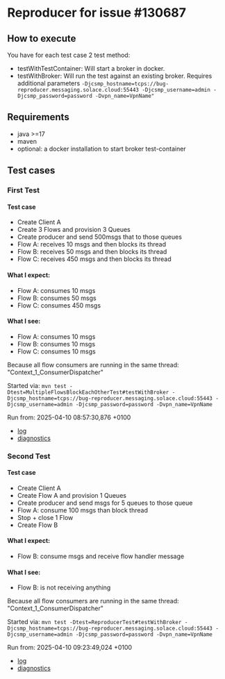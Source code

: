 # Reproducer for issue #130687

## How to execute

 You have for each test case 2 test method:
 - testWithTestContainer: Will start a broker in docker.
 - testWithBroker: Will run the test against an existing broker. Requires additional parameters `-Djcsmp_hostname=tcps://bug-reproducer.messaging.solace.cloud:55443 -Djcsmp_username=admin -Djcsmp_password=password -Dvpn_name=VpnName"`

## Requirements

- java >=17
- maven
- optional: a docker installation to start broker test-container

## Test cases

### First Test

#### Test case
- Create Client A
- Create 3 Flows and provision 3 Queues
- Create producer and send 500msgs that to those queues
- Flow A: receives 10 msgs and then blocks its thread
- Flow B: receives 50 msgs and then blocks its thread
- Flow C: receives 450 msgs and then blocks its thread

#### What I expect:
- Flow A: consumes 10 msgs
- Flow B: consumes 50 msgs
- Flow C: consumes 450 msgs

####  What I see:
- Flow A: consumes 10 msgs
- Flow B: consumes 10 msgs
- Flow C: consumes 10 msgs

Because all flow consumers are running in the same thread: "Context_1_ConsumerDispatcher"

Started via:
`mvn test -Dtest=MultipleFlowsBlockEachOtherTest#testWithBroker -Djcsmp_hostname=tcps://bug-reproducer.messaging.solace.cloud:55443 -Djcsmp_username=admin -Djcsmp_password=password -Dvpn_name=VpnName`

Run from: 2025-04-10 08:57:30,876 +0100
- [log](log/MultipleFlowsBlockEachOtherTest-testWithBroker-001.log)
- [diagnostics](log/gather-diagnostics_3d_nano-sa-production-h2tt9ndk86y-solace-primary-0_2025-04-10T07.49.27.tgz)

### Second Test

#### Test case
- Create Client A
- Create Flow A and provision 1 Queues
- Create producer and send msgs for 5 queues to those queue
- Flow A: consume 100 msgs than block thread
- Stop + close 1 Flow
- Create Flow B


#### What I expect:
- Flow B: consume msgs and receive flow handler message

#### What I see:
- Flow B: is not receiving anything

Because all flow consumers are running in the same thread: "Context_1_ConsumerDispatcher"

Started via:
`mvn test -Dtest=ReproducerTest#testWithBroker -Djcsmp_hostname=tcps://bug-reproducer.messaging.solace.cloud:55443 -Djcsmp_username=admin -Djcsmp_password=password -Dvpn_name=VpnName`

Run from: 2025-04-10 09:23:49,024 +0100
- [log](log/ReproducerTest_testWithBroker-001.log)
- [diagnostics](log/gather-diagnostics_3d_nano-sa-production-h2tt9ndk86y-solace-primary-0_2025-04-10T07.49.27.tgz)
